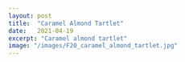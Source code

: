 ```yaml
---
layout: post
title:  "Caramel Almond Tartlet"
date:   2021-04-19
excerpt: "Caramel almond tartlet"
image: "/images/F20_caramel_almond_tartlet.jpg"
---
```

